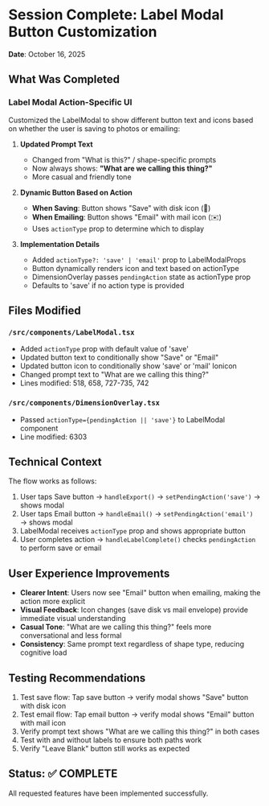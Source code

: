 # Session Complete: Label Modal Button Customization

**Date**: October 16, 2025

## What Was Completed

### Label Modal Action-Specific UI
Customized the LabelModal to show different button text and icons based on whether the user is saving to photos or emailing:

1. **Updated Prompt Text**
   - Changed from "What is this?" / shape-specific prompts
   - Now always shows: **"What are we calling this thing?"**
   - More casual and friendly tone

2. **Dynamic Button Based on Action**
   - **When Saving**: Button shows "Save" with disk icon (📁)
   - **When Emailing**: Button shows "Email" with mail icon (✉️)
   - Uses `actionType` prop to determine which to display

3. **Implementation Details**
   - Added `actionType?: 'save' | 'email'` prop to LabelModalProps
   - Button dynamically renders icon and text based on actionType
   - DimensionOverlay passes `pendingAction` state as actionType prop
   - Defaults to 'save' if no action type is provided

## Files Modified

### `/src/components/LabelModal.tsx`
- Added `actionType` prop with default value of 'save'
- Updated button text to conditionally show "Save" or "Email"
- Updated button icon to conditionally show 'save' or 'mail' Ionicon
- Changed prompt text to "What are we calling this thing?"
- Lines modified: 518, 658, 727-735, 742

### `/src/components/DimensionOverlay.tsx`
- Passed `actionType={pendingAction || 'save'}` to LabelModal component
- Line modified: 6303

## Technical Context

The flow works as follows:
1. User taps Save button → `handleExport()` → `setPendingAction('save')` → shows modal
2. User taps Email button → `handleEmail()` → `setPendingAction('email')` → shows modal
3. LabelModal receives `actionType` prop and shows appropriate button
4. User completes action → `handleLabelComplete()` checks `pendingAction` to perform save or email

## User Experience Improvements

- **Clearer Intent**: Users now see "Email" button when emailing, making the action more explicit
- **Visual Feedback**: Icon changes (save disk vs mail envelope) provide immediate visual understanding
- **Casual Tone**: "What are we calling this thing?" feels more conversational and less formal
- **Consistency**: Same prompt text regardless of shape type, reducing cognitive load

## Testing Recommendations

1. Test save flow: Tap save button → verify modal shows "Save" button with disk icon
2. Test email flow: Tap email button → verify modal shows "Email" button with mail icon
3. Verify prompt text shows "What are we calling this thing?" in both cases
4. Test with and without labels to ensure both paths work
5. Verify "Leave Blank" button still works as expected

## Status: ✅ COMPLETE

All requested features have been implemented successfully.
